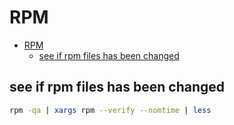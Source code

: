 # RPM
<!--ts-->
   * [RPM](#rpm)
      * [see if rpm files has been changed](#see-if-rpm-files-has-been-changed)

<!-- Added by: morelly_t1, at: Thu 14 Jan 2021 03:05:17 PM CET -->

<!--te-->

## see if rpm files has been changed
```bash
rpm -qa | xargs rpm --verify --nomtime | less
```
